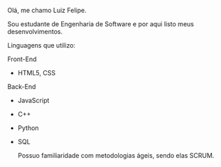 Olá, me chamo Luiz Felipe.

Sou estudante de Engenharia de Software e por aqui listo meus desenvolvimentos.

Linguagens que utilizo:


Front-End
- HTML5, CSS


Back-End 
- JavaScript
- C++ 
- Python
- SQL

  Possuo familiaridade com metodologias ágeis, sendo elas SCRUM.



<!---
FelipeJanuario/FelipeJanuario is a ✨ special ✨ repository because its `README.md` (this file) appears on your GitHub profile.
You can click the Preview link to take a look at your changes.
--->
